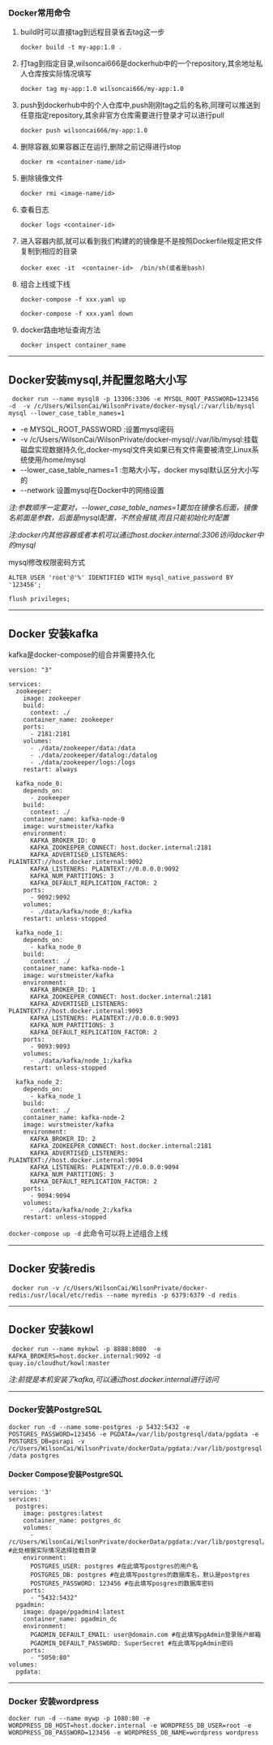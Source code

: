 ### Docker常用命令

1. build时可以直接tag到远程目录省去tag这一步

   `docker build -t my-app:1.0 .`

2. 打tag到指定目录,wilsoncai666是dockerhub中的一个repository,其余地址私人仓库按实际情况填写

   `docker tag my-app:1.0 wilsoncai666/my-app:1.0`

3. push到dockerhub中的个人仓库中,push刚刚tag之后的名称,同理可以推送到任意指定repository,其余非官方仓库需要进行登录才可以进行pull

   `docker push wilsoncai666/my-app:1.0`

4. 删除容器,如果容器正在运行,删除之前记得进行stop

   `docker rm <container-name/id>`

5. 删除镜像文件

   `docker rmi <image-name/id>`

6. 查看日志

   `docker logs <container-id>`

7. 进入容器内部,就可以看到我们构建的的镜像是不是按照Dockerfile规定把文件复制到相应的目录

   `docker exec -it  <container-id>  /bin/sh(或者是bash)`

8. 组合上线或下线

   `docker-compose -f xxx.yaml up`

   `docker-compose -f xxx.yaml down`
 9. docker路由地址查询方法

    `docker inspect container_name`

---

## Docker安装mysql,并配置忽略大小写

` docker run --name mysql8 -p 13306:3306 -e MYSQL_ROOT_PASSWORD=123456 -d  -v /c/Users/WilsonCai/WilsonPrivate/docker-mysql/:/var/lib/mysql mysql --lower_case_table_names=1`

* -e MYSQL_ROOT_PASSWORD        :设置mysql密码
* -v /c/Users/WilsonCai/WilsonPrivate/docker-mysql/:/var/lib/mysql:挂载磁盘实现数据持久化,docker-mysql文件夹如果已有文件需要被清空,Linux系统使用/home/mysql
* --lower_case_table_names=1    :忽略大小写，docker mysql默认区分大小写的
* --network 设置mysql在Docker中的网络设置

*注:参数顺序一定要对，--lower_case_table_names=1要加在镜像名后面，镜像名前面是参数，后面是mysql配置，不然会报错,而且只能初始化时配置*

*注:docker内其他容器或者本机可以通过host.docker.internal:3306访问docker中的mysql*

mysql修改权限密码方式

`ALTER USER 'root'@'%' IDENTIFIED WITH mysql_native_password BY '123456';`

`flush privileges;`

---

## Docker 安装kafka
kafka是docker-compose的组合并需要持久化
```
version: "3"

services:
  zookeeper:
    image: zookeeper
    build:
      context: ./
    container_name: zookeeper
    ports:
      - 2181:2181
    volumes:
      - ./data/zookeeper/data:/data
      - ./data/zookeeper/datalog:/datalog
      - ./data/zookeeper/logs:/logs
    restart: always

  kafka_node_0:
    depends_on:
      - zookeeper
    build:
      context: ./
    container_name: kafka-node-0
    image: wurstmeister/kafka
    environment:
      KAFKA_BROKER_ID: 0
      KAFKA_ZOOKEEPER_CONNECT: host.docker.internal:2181
      KAFKA_ADVERTISED_LISTENERS: PLAINTEXT://host.docker.internal:9092
      KAFKA_LISTENERS: PLAINTEXT://0.0.0.0:9092
      KAFKA_NUM_PARTITIONS: 3
      KAFKA_DEFAULT_REPLICATION_FACTOR: 2
    ports:
      - 9092:9092
    volumes:
      - ./data/kafka/node_0:/kafka
    restart: unless-stopped

  kafka_node_1:
    depends_on:
      - kafka_node_0
    build:
      context: ./
    container_name: kafka-node-1
    image: wurstmeister/kafka
    environment:
      KAFKA_BROKER_ID: 1
      KAFKA_ZOOKEEPER_CONNECT: host.docker.internal:2181
      KAFKA_ADVERTISED_LISTENERS: PLAINTEXT://host.docker.internal:9093
      KAFKA_LISTENERS: PLAINTEXT://0.0.0.0:9093
      KAFKA_NUM_PARTITIONS: 3
      KAFKA_DEFAULT_REPLICATION_FACTOR: 2
    ports:
      - 9093:9093
    volumes:
      - ./data/kafka/node_1:/kafka
    restart: unless-stopped

  kafka_node_2:
    depends_on:
      - kafka_node_1
    build:
      context: ./
    container_name: kafka-node-2
    image: wurstmeister/kafka
    environment:
      KAFKA_BROKER_ID: 2
      KAFKA_ZOOKEEPER_CONNECT: host.docker.internal:2181
      KAFKA_ADVERTISED_LISTENERS: PLAINTEXT://host.docker.internal:9094
      KAFKA_LISTENERS: PLAINTEXT://0.0.0.0:9094
      KAFKA_NUM_PARTITIONS: 3
      KAFKA_DEFAULT_REPLICATION_FACTOR: 2
    ports:
      - 9094:9094
    volumes:
      - ./data/kafka/node_2:/kafka
    restart: unless-stopped
```

`docker-compose up -d` 此命令可以将上述组合上线

---

## Docker 安装redis
` docker run -v /c/Users/WilsonCai/WilsonPrivate/docker-redis:/usr/local/etc/redis --name myredis -p 6379:6379 -d redis`

---

## Docker 安装kowl
` docker run --name mykowl -p 8888:8080  -e KAFKA_BROKERS=host.docker.internal:9092 -d quay.io/cloudhut/kowl:master`

*注:前提是本机安装了kafka,可以通过host.docker.internal进行访问*

----

### Docker安装PostgreSQL
`docker run -d --name some-postgres -p 5432:5432 -e POSTGRES_PASSWORD=123456 -e PGDATA=/var/lib/postgresql/data/pgdata -e POSTGRES_DB=psrapi -v /c/Users/WilsonCai/WilsonPrivate/dockerData/pgdata:/var/lib/postgresql/data postgres`

#### Docker Compose安装PostgreSQL

```
version: '3'
services:
  postgres:
    image: postgres:latest
    container_name: postgres_dc
    volumes:
      - /c/Users/WilsonCai/WilsonPrivate/dockerData/pgdata:/var/lib/postgresql/data #此处根据实际情况选择挂载目录
    environment:
      POSTGRES_USER: postgres #在此填写postgres的用户名
      POSTGRES_DB: postgres #在此填写postgres的数据库名，默认是postgres
      POSTGRES_PASSWORD: 123456 #在此填写posgres的数据库密码
    ports:
      - "5432:5432"
  pgadmin:
    image: dpage/pgadmin4:latest
    container_name: pgadmin_dc
    environment: 
      PGADMIN_DEFAULT_EMAIL: user@domain.com #在此填写pgAdmin登录账户邮箱
      PGADMIN_DEFAULT_PASSWORD: SuperSecret #在此填写pgAdmin密码
    ports:
      - "5050:80"
volumes:
  pgdata:
  ```
---

### Docker 安装wordpress

`docker run -d --name mywp -p 1080:80 -e WORDPRESS_DB_HOST=host.docker.internal -e WORDPRESS_DB_USER=root -e WORDPRESS_DB_PASSWORD=123456 -e WORDPRESS_DB_NAME=wordpress wordpress`